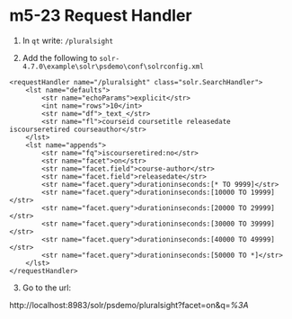 # m5-23 Request Handler

1. In `qt` write: `/pluralsight`

2. Add the following to `solr-4.7.0\example\solr\psdemo\conf\solrconfig.xml`

```
<requestHandler name="/pluralsight" class="solr.SearchHandler">
    <lst name="defaults">
        <str name="echoParams">explicit</str>
        <int name="rows">10</int>
        <str name="df">_text_</str>
        <str name="fl">courseid coursetitle releasedate iscourseretired courseauthor</str>
    </lst>
    <lst name="appends">
        <str name="fq">iscourseretired:no</str>
        <str name="facet">on</str>
        <str name="facet.field">course-author</str>
        <str name="facet.field">releasedate</str>
        <str name="facet.query">durationinseconds:[* TO 9999]</str>
        <str name="facet.query">durationinseconds:[10000 TO 19999]</str>
        <str name="facet.query">durationinseconds:[20000 TO 29999]</str>
        <str name="facet.query">durationinseconds:[30000 TO 39999]</str>
        <str name="facet.query">durationinseconds:[40000 TO 49999]</str>
        <str name="facet.query">durationinseconds:[50000 TO *]</str>
    </lst>
</requestHandler>
```

3. Go to the url:

http://localhost:8983/solr/psdemo/pluralsight?facet=on&q=*%3A*